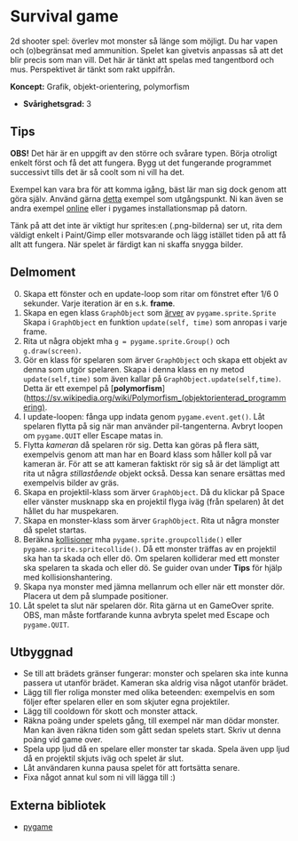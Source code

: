 # Survival game

2d shooter spel: överlev mot monster så länge som möjligt. Du har vapen och (o)begränsat med ammunition. Spelet kan givetvis anpassas så att det blir precis som man vill. Det här är tänkt att spelas med tangentbord och mus. Perspektivet är tänkt som rakt uppifrån.

**Koncept:** Grafik, objekt-orientering, polymorfism

- **Svårighetsgrad:** 3

## Tips
**OBS!** Det här är en uppgift av den större och svårare typen. Börja otroligt enkelt först och få det att fungera. Bygg ut det fungerande programmet successivt tills det är så coolt som ni vill ha det.

Exempel kan vara bra för att komma igång, bäst lär man sig dock genom att göra själv. Använd gärna [detta](http://programarcadegames.com/index.php?chapter=introduction_to_sprites) exempel som utgångspunkt. Ni kan även se andra exempel [online](https://www.pygame.org/tags/all) eller i pygames installationsmap på datorn.

Tänk på att det inte är viktigt hur sprites:en (.png-bilderna) ser ut, rita dem väldigt enkelt i Paint/Gimp eller motsvarande och lägg istället tiden på att få allt att fungera. När spelet är färdigt kan ni skaffa snygga bilder.

## Delmoment

0. Skapa ett fönster och en update-loop som ritar om fönstret efter 1/6
0 sekunder. Varje iteration är en s.k. **frame**.
1. Skapa en egen klass `GraphObject` som [ärver](http://en.wikibooks.org/wiki/A_Beginner's_Python_Tutorial/Classes#Inheritance) av `pygame.sprite.Sprite` Skapa i `GraphObject` en funktion `update(self, time)` som anropas i varje frame.
2. Rita ut några objekt mha `g = pygame.sprite.Group()` och `g.draw(screen)`.
2. Gör en klass för spelaren som ärver `GraphObject` och skapa ett objekt av denna som utgör spelaren. Skapa i denna klass en ny metod `update(self,time)` som även kallar på `GraphObject.update(self,time)`. Detta är ett exempel på [**polymorfism**](https://sv.wikipedia.org/wiki/Polymorfism_(objektorienterad_programmering).
3. I update-loopen: fånga upp indata genom `pygame.event.get()`. Låt spelaren flytta på sig när man använder pil-tangenterna. Avbryt loopen om `pygame.QUIT` eller Escape matas in.
3. Flytta *kameran* då spelaren rör sig. Detta kan göras på flera sätt, exempelvis genom att man har en Board klass som håller koll på var kameran är. För att se att kameran faktiskt rör sig så är det lämpligt att rita ut några *stillastående* objekt också. Dessa kan senare ersättas med exempelvis bilder av gräs.
4. Skapa en projektil-klass som ärver `GraphObject`. Då du klickar på Space eller vänster musknapp ska en projektil flyga iväg (från spelaren) åt det hållet du har muspekaren.
4. Skapa en monster-klass som ärver `GraphObject`. Rita ut några monster då spelet startas.
5. Beräkna [kollisioner](http://www.pygame.org/docs/tut/SpriteIntro.html) mha `pygame.sprite.groupcollide()` eller `pygame.sprite.spritecollide()`. Då ett monster träffas av en projektil ska han ta skada och eller dö. Om spelaren kolliderar med ett monster ska spelaren ta skada och eller dö. Se guider ovan under **Tips** för hjälp med kollisionshantering.
6. Skapa nya monster med jämna mellanrum och eller när ett monster dör. Placera ut dem på slumpade positioner.
7. Låt spelet ta slut när spelaren dör. Rita gärna ut en GameOver sprite. OBS, man måste fortfarande kunna avbryta spelet med Escape och `pygame.QUIT`.

## Utbyggnad
- Se till att brädets gränser fungerar: monster och spelaren ska inte kunna passera ut utanför brädet. Kameran ska aldrig visa något utanför brädet.
- Lägg till fler roliga monster med olika beteenden: exempelvis en som följer efter spelaren eller en som skjuter egna projektiler.
- Lägg till cooldown för skott och monster attack.
- Räkna poäng under spelets gång, till exempel när man dödar monster. Man kan även räkna tiden som gått sedan spelets start. Skriv ut denna poäng vid game over.
- Spela upp ljud då en spelare eller monster tar skada. Spela även upp ljud då en projektil skjuts iväg och spelet är slut.
- Låt användaren kunna pausa spelet för att fortsätta senare.
- Fixa något annat kul som ni vill lägga till :)

## Externa bibliotek
- [pygame](http://www.pygame.org/download.shtml)